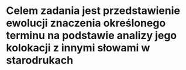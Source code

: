 # Celem zadania jest przedstawienie ewolucji znaczenia określonego terminu na podstawie analizy jego kolokacji z innymi słowami w starodrukach
